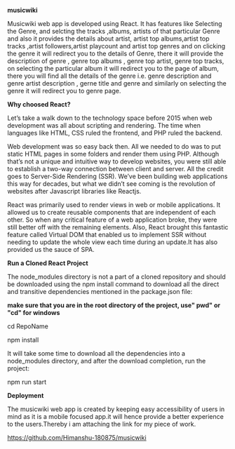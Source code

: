 **musicwiki**

Musicwiki web app is developed using React. It has features like Selecting the Genre, and selcting the tracks ,albums, artists of that particular Genre and also it provides the details about artist, artist top albums,artist top tracks ,artist followers,artist playcount and  artist top genres and on clicking the genre it will redirect you to the details of Genre, there it will provide the description of genre , genre top albums , genre top artist, genre top tracks, on selecting the particular album it will redirect you to the page of album, there you will find all the details of the genre i.e. genre description and genre artist description , gerne title and genre and similarly on selecting the genre it will redirect you to genre page.   

**Why choosed React?**


Let’s take a walk down to the technology space before 2015 when web development was all about scripting and rendering. The time when languages like HTML, CSS ruled the frontend, and PHP ruled the backend.

Web development was so easy back then. All we needed to do was to put static HTML pages in some folders and render them using PHP. Although that’s not a unique and intuitive way to develop websites, you were still able to establish a two-way connection between client and server. All the credit goes to Server-Side Rendering (SSR). We’ve been building web applications this way for decades, but what we didn’t see coming is the revolution of websites after Javascript libraries like Reactjs.

React was primarily used to render views in web or mobile applications. It allowed us to create reusable components that are independent of each other. So when any critical feature of a web application broke, they were still better off with the remaining elements. Also, React brought this fantastic feature called Virtual DOM that enabled us to implement SSR without needing to update the whole view each time during an update.It has also provided us the sauce of SPA.

**Run a Cloned React Project**


The node_modules directory is not a part of a cloned repository and should be downloaded using the npm install command to download all the direct and transitive dependencies mentioned in the package.json file:

**make sure that you are in the root directory of the project, use" pwd" or "cd" for windows**


cd RepoName


npm install

It will take some time to download all the dependencies into a node_modules directory, and after the download completion, run the project:

npm run start

**Deployment**


The musicwiki web app is created by keeping easy accessibility of users in mind as it is a mobile focused app.it will hence provide a better experience to the users.Thereby i am attaching the link for my piece of work.

https://github.com/Himanshu-180875/musicwiki



